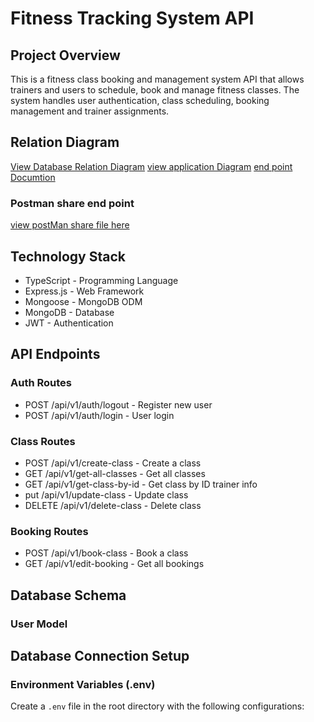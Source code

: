 # Fitness Tracking System API

## Project Overview
This is a fitness class booking and management system API that allows trainers and users to schedule, book and manage fitness classes. The system handles user authentication, class scheduling, booking management and trainer assignments.

## Relation Diagram
[View Database Relation Diagram](https://lucid.app/lucidchart/64630d7c-8d19-4ca1-90a7-cbcc1b1b899b/edit?viewport_loc=68%2C304%2C2217%2C1087%2C0_0&invitationId=inv_45dd631e-07d8-4b7c-b4ea-f7b643eba5cb)
[view application Diagram](https://lucid.app/lucidchart/bde22bfc-b4cb-4c22-8ef7-038c5662a01e/edit?viewport_loc=-3606%2C-520%2C2740%2C1343%2C0_0&invitationId=inv_0b438628-b8a0-4ba3-bf2a-8a3627d3d65b)
[end point Documtion](https://docs.google.com/document/d/1KVronffBZZiTXyuKZWUwG-cFnid1uFIt1H5J__Se5z0/edit?usp=sharing)

### Postman share end point 
[view postMan share file here](https://winbd-team.postman.co/workspace/winbd-team~6fc906d6-772c-4bcf-8493-0399629c3ba6/collection/34518195-19a77fe9-540a-4aeb-8926-460e049bb588?action=share&creator=34518195)

## Technology Stack
- TypeScript - Programming Language
- Express.js - Web Framework
- Mongoose - MongoDB ODM
- MongoDB - Database
- JWT - Authentication


## API Endpoints

### Auth Routes
- POST /api/v1/auth/logout - Register new user
- POST /api/v1/auth/login - User login


### Class Routes 
- POST /api/v1/create-class - Create a class
- GET /api/v1/get-all-classes - Get all classes
- GET /api/v1/get-class-by-id - Get class by ID trainer info
- put /api/v1/update-class - Update class 
- DELETE /api/v1/delete-class - Delete class

### Booking Routes
- POST /api/v1/book-class - Book a class
- GET /api/v1/edit-booking - Get all bookings


## Database Schema

### User Model



## Database Connection Setup

### Environment Variables (.env)
Create a `.env` file in the root directory with the following configurations:
 

 





